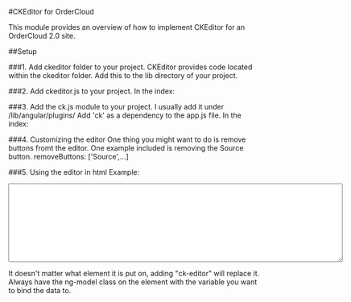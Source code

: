 #CKEditor for OrderCloud

This module provides an overview of how to implement CKEditor for an OrderCloud 2.0 site.

##Setup

###1. Add ckeditor folder to your project.
CKEditor provides code located within the ckeditor folder.
Add this to the lib directory of your project.

###2. Add ckeditor.js to your project.
In the index:
<script src="lib/ckeditor/ckeditor.js"></script>

###3. Add the ck.js module to your project.
I usually add it under /lib/angular/plugins/
Add 'ck' as a dependency to the app.js file.
In the index:
<script src="lib/angular/plugins/ck.js" data-group="resources"></script>

###4. Customizing the editor
One thing you might want to do is remove buttons fromt the editor. One example included is removing the Source button.
removeButtons: ['Source',...]

###5. Using the editor in html
Example:
<textarea ck-editor ng-model="editorText" rows="10" cols="80"></textarea>
It doesn't matter what element it is put on, adding "ck-editor" will replace it. Always have the ng-model class on the element with the variable you want to bind the data to.
